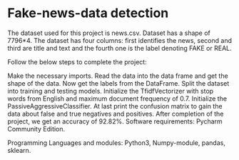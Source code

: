 # Fake-news-data detection
The dataset used for this project is news.csv. Dataset has a shape of 7796*4. The dataset has four columns: first identifies the news, second and third are title and text and the fourth one is the label denoting FAKE or REAL.

Follow the below steps to complete the project:

Make the necessary imports.
Read the data into the data frame and get the shape of the data.
Now get the labels from the DataFrame.
Split the dataset into training and testing models.
Initialize the TfidfVectorizer with stop words from English and maximum document frequency of 0.7.
Initialize the PassiveAggressiveClassifier.
At last print the confusion matrix to gain the data about false and true negatives and positives.
After completion of the project, we get an accuracy of 92.82%.
Software requirements: Pycharm Community Edition.

Programming Languages and modules: Python3, Numpy-module, pandas, sklearn.
